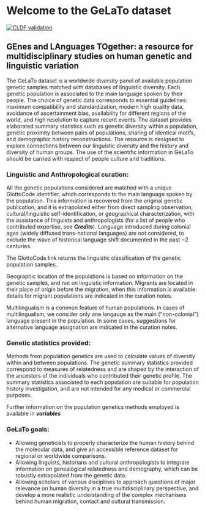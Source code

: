 # Welcome to the GeLaTo dataset

[![CLDF validation](https://github.com/gelato-org/gelato-data/workflows/CLDF-validation/badge.svg)](https://github.com/gelato-org/gelato-data/actions?query=workflow%3ACLDF-validation)

## GEnes and LAnguages TOgether: a resource for multidisciplinary studies on human genetic and linguistic variation

The GeLaTo dataset is a worldwide diversity panel of available population genetic samples matched with databases of linguistic diversity. Each genetic population is associated to the main language spoken by their people. The choice of genetic data corresponds to essential guidelines: maximum compatibility and standardization, modern high quality data, avoidance of ascertainment bias, availability for different regions of the world, and high resolution to capture recent events. The dataset provides elaborated summary statistics such as genetic diversity within a population, genetic proximity between pairs of populations, sharing of identical motifs, and demographic history reconstructions. 
The resource is designed to explore connections between our linguistic diversity and the history and diversity of human groups. The use of the scientific information in GeLaTo should be carried with respect of people culture and traditions.


### Linguistic and Anthropological curation:  
All the genetic populations considered are matched with a unique GlottoCode identifier, which corresponds to the main language spoken by the population. This information is recovered from the original genetic publication, and it is extrapolated either from direct sampling observation, cultural/linguistic self-identification, or geographical characterization, with the assistance of linguists and anthropologists (for a list of people who contributed expertise, see ***Credits***). Language introduced during colonial ages (widely diffused trans-national languages) are not considered, to exclude the wave of historical language shift documented in the past ~2 centuries.

The GlottoCode link returns the linguistic classification of the genetic population samples.

Geographic location of the populations is based on information on the genetic samples, and not on linguistic information. Migrants are located in their place of origin before the migration, when this information is available: details for migrant populations are indicated in the curation notes. 

Multilingualism is a common feature of human populations. In cases of multilingualism, we consider only one langauge as the main ("non-colonial") language present in the population. In some cases, suggestions for alternative language assignation are indicated in the curation notes.



### Genetic statistics provided:  
Methods from population genetics are used to calculate values of diversity within and between populations.
The genetic summary statistics provided correspond to measures of relatedness and are shaped by the interaction of the ancestors of the individuals who contributed their genetic profile. The summary statistics associated to each population are suitable for population history investigation, and are not intended for any medical or commercial purposes. 

Further information on the population genetics methods employed is available in ***variables***


### GeLaTo goals:

* Allowing geneticists to properly characterize the human history behind the molecular data, and give an accessible reference dataset for regional or worldwide comparisons.
* Allowing linguists, historians and cultural anthropologists to integrate information on genealogical relatedness and demography, which can be robustly extrapolated from the genetic data.
* Allowing scholars of various disciplines to approach questions of major relevance on human diversity in a true multidisciplinary perspective, and develop a more realistic understanding of the complex mechanisms behind human migration, contact and cultural transmission.
